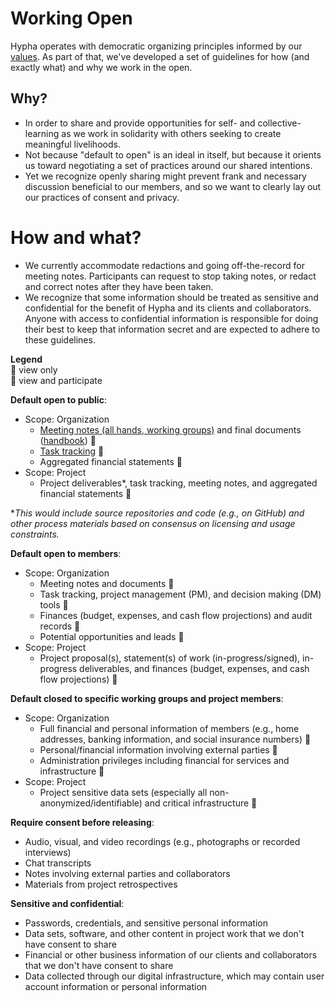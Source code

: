 # Working Open

Hypha operates with democratic organizing principles informed by our [values](./vision.md#values). As part of that, we've developed a set of guidelines for how (and exactly what) and why we work in the open.

## Why?

- In order to share and provide opportunities for self- and collective- learning as we work in solidarity with others seeking to create meaningful livelihoods.
- Not because "default to open" is an ideal in itself, but because it orients us toward negotiating a set of practices around our shared intentions.
- Yet we recognize openly sharing might prevent frank and necessary discussion beneficial to our members, and so we want to clearly lay out our practices of consent and privacy.

# How and what?

- We currently accommodate redactions and going off-the-record for meeting notes. Participants can request to stop taking notes, or redact and correct notes after they have been taken.
- We recognize that some information should be treated as sensitive and confidential for the benefit of Hypha and its clients and collaborators. Anyone with access to confidential information is responsible for doing their best to keep that information secret and are expected to adhere to these guidelines.

**Legend**  
👀  view only  
📝  view and participate  

**Default open to public**:

- Scope: Organization
  - [Meeting notes (all hands, working groups)](https://meetings.hypha.coop) and final documents ([handbook](https://handbook.hypha.coop)) 👀
  - [Task tracking](https://link.hypha.coop/tasks) 👀
  - Aggregated financial statements 👀
- Scope: Project
  - Project deliverables*, task tracking, meeting notes, and aggregated financial statements 👀

**This would include source repositories and code (e.g., on GitHub) and other process materials based on consensus on licensing and usage constraints.*

**Default open to members**:

- Scope: Organization
  - Meeting notes and documents 📝 
  - Task tracking, project management (PM), and decision making (DM) tools 📝 
  - Finances (budget, expenses, and cash flow projections) and audit records 👀
  - Potential opportunities and leads 📝 
- Scope: Project
  - Project proposal(s), statement(s) of work (in-progress/signed), in-progress deliverables, and finances (budget, expenses, and cash flow projections) 👀

**Default closed to specific working groups and project members**:

- Scope: Organization
  - Full financial and personal information of members (e.g., home addresses, banking information, and social insurance numbers) 📝 
  - Personal/financial information involving external parties 📝 
  - Administration privileges including financial for services and infrastructure 📝 
- Scope: Project
  - Project sensitive data sets (especially all non-anonymized/identifiable) and critical infrastructure 📝 

**Require consent before releasing**:

- Audio, visual, and video recordings (e.g., photographs or recorded interviews)
- Chat transcripts
- Notes involving external parties and collaborators
- Materials from project retrospectives

**Sensitive and confidential**:

- Passwords, credentials, and sensitive personal information
- Data sets, software, and other content in project work that we don't have consent to share
- Financial or other business information of our clients and collaborators that we don't have consent to share
- Data collected through our digital infrastructure, which may contain user account information or personal information
